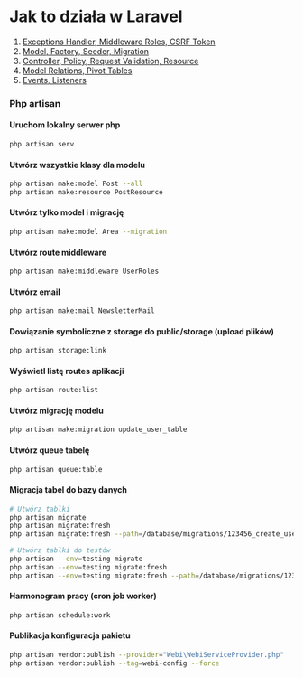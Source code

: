 # Jak to działa w Laravel

1. <a href="https://github.com/breakermind/how/tree/main/p1"> Exceptions Handler, Middleware Roles, CSRF Token </a>
2. <a href="https://github.com/breakermind/how/tree/main/p2"> Model, Factory, Seeder, Migration </a>
3. <a href="https://github.com/breakermind/how/tree/main/p3"> Controller, Policy, Request Validation, Resource </a>
4. <a href="https://github.com/breakermind/how/tree/main/p4"> Model Relations, Pivot Tables </a>
5. <a href="https://github.com/breakermind/how/tree/main/p5"> Events, Listeners </a>


### Php artisan

#### Uruchom lokalny serwer php
```sh
php artisan serv
```

#### Utwórz wszystkie klasy dla modelu
```sh
php artisan make:model Post --all
php artisan make:resource PostResource
```

#### Utwórz tylko model i migrację
```sh
php artisan make:model Area --migration
```

#### Utwórz route middleware
```sh
php artisan make:middleware UserRoles
```

#### Utwórz email
```sh
php artisan make:mail NewsletterMail
```

#### Dowiązanie symboliczne z storage do public/storage (upload plików)
```sh
php artisan storage:link
```

#### Wyświetl listę routes aplikacji
```sh
php artisan route:list
```

#### Utwórz migrację modelu
```sh
php artisan make:migration update_user_table
```

#### Utwórz queue tabelę
```sh
php artisan queue:table
```

#### Migracja tabel do bazy danych
```sh
# Utwórz tablki
php artisan migrate
php artisan migrate:fresh
php artisan migrate:fresh --path=/database/migrations/123456_create_user_table.php --force

# Utwórz tablki do testów
php artisan --env=testing migrate
php artisan --env=testing migrate:fresh
php artisan --env=testing migrate:fresh --path=/database/migrations/123456_create_user_table.php --force
```

#### Harmonogram pracy (cron job worker)
```sh
php artisan schedule:work
```

#### Publikacja konfiguracja pakietu
```sh
php artisan vendor:publish --provider="Webi\WebiServiceProvider.php"
php artisan vendor:publish --tag=webi-config --force
```
